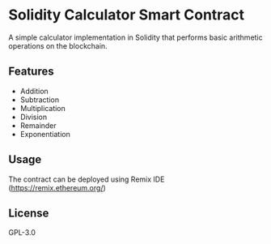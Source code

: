# Solidity Calculator Smart Contract

A simple calculator implementation in Solidity that performs basic arithmetic operations on the blockchain.

## Features
- Addition
- Subtraction
- Multiplication
- Division
- Remainder
- Exponentiation

## Usage
The contract can be deployed using Remix IDE (https://remix.ethereum.org/)

## License
GPL-3.0
